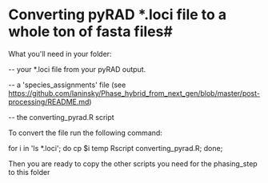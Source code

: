 # Converting pyRAD *.loci file to a whole ton of fasta files#

What you'll need in your folder:

-- your *.loci file from your pyRAD output.

-- a 'species_assignments' file (see https://github.com/laninsky/Phase_hybrid_from_next_gen/blob/master/post-processing/README.md)

-- the converting_pyrad.R script

To convert the file run the following command:

for i in 'ls *.loci';
do cp $i temp
Rscript converting_pyrad.R;
done;

Then you are ready to copy the other scripts you need for the phasing_step to this folder
